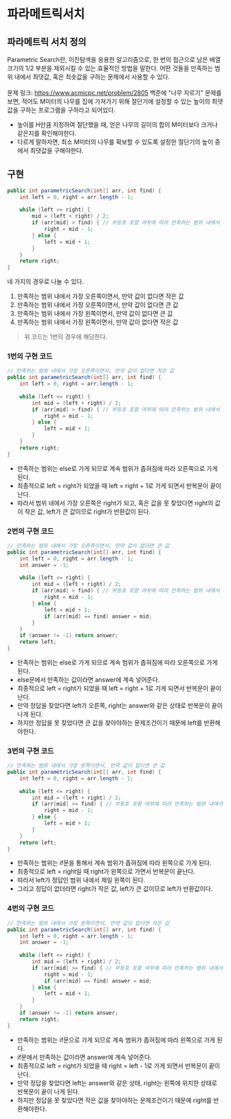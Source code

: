 # 파라메트릭서치
## 파라메트릭 서치 정의
Parametric Search란, 이진탐색을 응용한 알고리즘으로, 한 번의 접근으로 남은 배열 크기의 1/2 부분을 제외시킬 수 있는 효율적인 방법을 말한다.
어떤 것들을 만족하는 범위 내에서 최댓값, 혹은 최솟값을 구하는 문제에서 사용할 수 있다.  
<br>
문제 링크: https://www.acmicpc.net/problem/2805
백준에 "나무 자르기" 문제를 보면, 적어도 M미터의 나무를 집에 가져가기 위해 절단기에 설정할 수 있는 높이의 최댓값을 구하는 프로그램을 구하라고 되어있다.
- 높이를 H만큼 지정하여 절단했을 때, 얻은 나무의 길이의 합이 M미터보다 크거나 같은지를 확인해야한다.
- 다르게 말하자면, 최소 M미터의 나무를 확보할 수 있도록 설정한 절단기의 높이 중에서 최댓값을 구해야한다.

## 구현
```java
public int parametricSearch(int[] arr, int find) {
    int left = 0, right = arr.length - 1;
    
    while (left <= right) {
        mid = (left + right) / 2;
        if (arr[mid] > find) { // 부등호 포함 여부에 따라 만족하는 범위 내에서 왼쪽으로 갈지 오른쪽으로 갈지 결정된다.
            right = mid - 1;
        } else {
            left = mid + 1;
        }
    }
    return right;
}
```
네 가지의 경우로 나눌 수 있다.
1. 만족하는 범위 내에서 가장 오른쪽이면서, 만약 값이 없다면 작은 값 
2. 만족하는 범위 내에서 가장 오른쪽이면서, 만약 값이 없다면 큰 값
3. 만족하는 범위 내에서 가장 왼쪽이면서, 만약 값이 없다면 큰 값
4. 만족하는 범위 내에서 가장 왼쪽이면서, 만약 값이 없다면 작은 값
> 위 코드는 1번의 경우에 해당한다.

### 1번의 구현 코드
```java
// 만족하는 범위 내에서 가장 오른쪽이면서, 만약 값이 없다면 작은 값
public int parametricSearch(int[] arr, int find) {
    int left = 0, right = arr.length - 1;
    
    while (left <= right) {
        int mid = (left + right) / 2;
        if (arr[mid] > find) { // 부등호 포함 여부에 따라 만족하는 범위 내에서 왼쪽으로 갈지 오른쪽으로 갈지 결정된다.
            right = mid - 1;
        } else {
            left = mid + 1;
        }
    }
    return right;
}
```
- 만족하는 범위는 else로 가게 되므로 계속 범위가 좁혀짐에 따라 오른쪽으로 가게 된다.
- 최종적으로 left = right가 되었을 때 left = right + 1로 가게 되면서 반복문이 끝이난다.
- 따라서 범위 내에서 가장 오른쪽은 right가 되고, 혹은 값을 못 찾았다면 right의 값이 작은 값, left가 큰 값이므로 right가 반환값이 된다.

### 2번의 구현 코드
```java
// 만족하는 범위 내에서 가장 오른쪽이면서, 만약 값이 없다면 큰 값
public int parametricSearch(int[] arr, int find) {
    int left = 0, right = arr.length - 1;
    int answer = -1;
    
    while (left <= right) {
        int mid = (left + right) / 2;
        if (arr[mid] > find) { // 부등호 포함 여부에 따라 만족하는 범위 내에서 왼쪽으로 갈지 오른쪽으로 갈지 결정된다.
            right = mid - 1;
        } else {
            left = mid + 1;
            if (arr[mid] == find) answer = mid;
        }
    }
    if (answer != -1) return answer;
    return left;
}
```
- 만족하는 범위는 else로 가게 되므로 계속 범위가 좁혀짐에 따라 오른쪽으로 가게 된다.
- else문에서 만족하는 값이라면 answer에 계속 넣어준다.
- 최종적으로 left = right가 되었을 때 left = right + 1로 가게 되면서 반복문이 끝이난다.
- 만약 정답을 찾았다면 left가 오른쪽, right는 answer와 같은 상태로 반복문이 끝이 나게 된다.
- 하지만 정답을 못 찾았다면 큰 값을 찾아야하는 문제조건이기 때문에 left를 반환해야한다.

### 3번의 구현 코드
```java
// 만족하는 범위 내에서 가장 왼쪽이면서, 만약 값이 없다면 큰 값
public int parametricSearch(int[] arr, int find) {
    int left = 0, right = arr.length - 1;
    
    while (left <= right) {
        int mid = (left + right) / 2;
        if (arr[mid] >= find) { // 부등호 포함 여부에 따라 만족하는 범위 내에서 왼쪽으로 갈지 오른쪽으로 갈지 결정된다.
            right = mid - 1;
        } else {
            left = mid + 1;
        }
    }
    return left;
}
```
- 만족하는 범위는 if문을 통해서 계속 범위가 좁혀짐에 따라 왼쪽으로 가게 된다.
- 최종적으로 left = right일 때 right가 왼쪽으로 가면서 반복문이 끝난다.
- 따라서 left가 정답인 범위 내에서 제일 왼쪽이 된다.
- 그리고 정답이 없더라면 right가 작은 값, left가 큰 값이므로 left가 반환값이다.

### 4번의 구현 코드
```java
// 만족하는 범위 내에서 가장 왼쪽이면서, 만약 값이 없다면 작은 값
public int parametricSearch(int[] arr, int find) {
    int left = 0, right = arr.length - 1;
    int answer = -1;
    
    while (left <= right) {
        int mid = (left + right) / 2;
        if (arr[mid] >= find) { // 부등호 포함 여부에 따라 만족하는 범위 내에서 왼쪽으로 갈지 오른쪽으로 갈지 결정된다.
            right = mid - 1;
            if (arr[mid] == find) answer = mid;
        } else {
            left = mid + 1;
        }
    }
    if (answer != -1) return answer;
    return right;
}
```
- 만족하는 범위는 if문으로 가게 되므로 계속 범위가 좁혀짐에 따라 왼쪽으로 가게 된다.
- if문에서 만족하는 값이라면 answer에 계속 넣어준다.
- 최종적으로 left = right가 되었을 때 right = left - 1로 가게 되면서 반복문이 끝이난다.
- 만약 정답을 찾았다면 left는 answer와 같은 상태, right는 왼쪽에 위치한 상태로 반복문이 끝이 나게 된다.
- 하지만 정답을 못 찾았다면 작은 값을 찾아야하는 문제조건이기 때문에 right를 반환해야한다.
